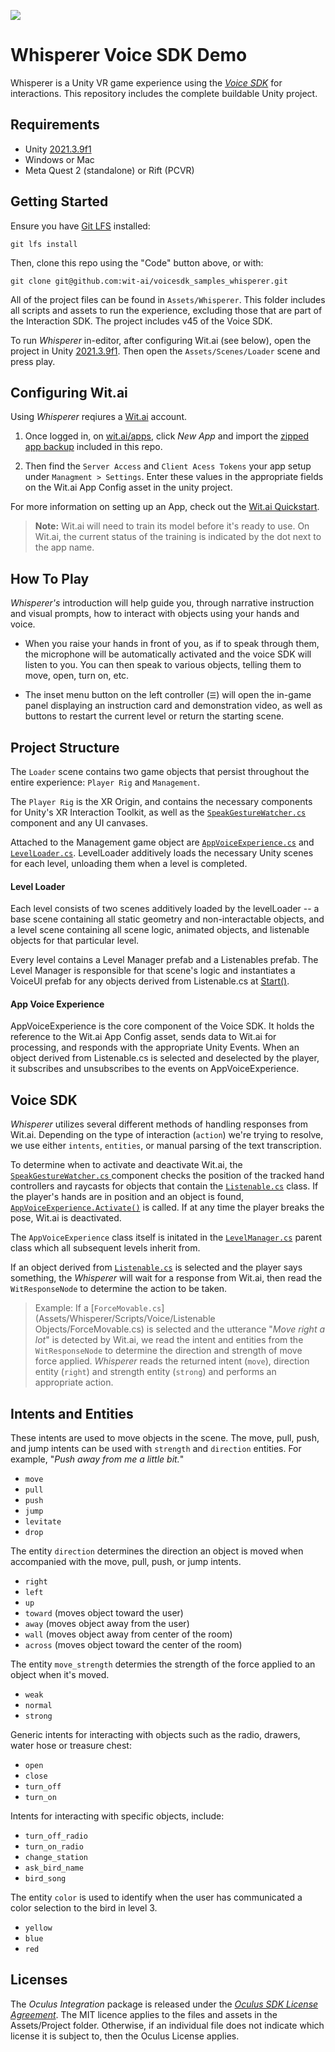 ![](./Media/titlecard_hero01.png)

# Whisperer Voice SDK Demo
Whisperer is a Unity VR game experience using the *[Voice SDK](https://developer.oculus.com/documentation/unity/voice-sdk-overview/)* for interactions. This repository includes the complete buildable Unity project.

## Requirements
- Unity [2021.3.9f1](https://unity3d.com/unity/whats-new/2021.3.9)
- Windows or Mac
- Meta Quest 2 (standalone) or Rift (PCVR)

## Getting Started

Ensure you have [Git LFS](https://git-lfs.github.com/) installed: 

```
git lfs install
```

Then, clone this repo using the "Code" button above, or with:
```
git clone git@github.com:wit-ai/voicesdk_samples_whisperer.git
```

All of the project files can be found in `Assets/Whisperer`. This folder includes all scripts and assets to run the experience, excluding those that are part of the Interaction SDK. The project includes v45 of the Voice SDK.

To run *Whisperer* in-editor, after configuring Wit.ai (see below), open the project in Unity [2021.3.9f1](https://unity3d.com/unity/whats-new/2021.3.9). Then open the `Assets/Scenes/Loader` scene and press play.

## Configuring Wit.ai

Using *Whisperer* reqiures a [Wit.ai](https://wit.ai) account.


1. Once logged in, on [wit.ai/apps](https://wit.ai/apps), click *New App* and import the [zipped app backup](https://github.com/wit-ai/voicesdk_samples_whisperer/blob/main/Assets/whisperer-wit-app.zip) included in this repo. 

2. Then find the `Server Access` and `Client Acess Tokens` your app setup under `Managment > Settings`. Enter these values in the appropriate fields on the Wit.ai App Config asset in the unity project. 

For more information on setting up an App, check out the [Wit.ai Quickstart](https://wit.ai/docs/quickstart).

> **Note:** Wit.ai will need to train its model before it's ready to use. On Wit.ai, the current status of the training is indicated by the dot next to the app name.

## How To Play
*Whisperer's* introduction will help guide you, through narrative instruction and visual prompts, how to interact with objects using your hands and voice.

- When you raise your hands in front of you, as if to speak through them, the microphone will be automatically activated and the voice SDK will listen to you. You can then speak to various objects, telling them to move, open, turn on, etc.

- The inset menu button on the left controller (`☰`) will open the in-game panel displaying an instruction card and demonstration video, as well as buttons to restart the current level or return the starting scene.

## Project Structure

The `Loader` scene contains two game objects that persist throughout the entire experience: `Player Rig` and `Management`.

The `Player Rig` is the XR Origin, and contains the necessary components for Unity's XR Interaction Toolkit, as well as the [`SpeakGestureWatcher.cs` ](Assets/Whisperer/Scripts/Voice/SpeakGestureWatcher.cs) component and any UI canvases.

Attached to the Management game object are [`AppVoiceExperience.cs`](Assets/Oculus/Voice/Scripts/Runtime/Service/AppVoiceExperience.cs) and [`LevelLoader.cs`](Assets/Whisperer/Scripts/Logic/LevelLoader.cs). LevelLoader additively loads the necessary Unity scenes for each level, unloading them when a level is completed.

#### Level Loader

Each level consists of two scenes additively loaded by the levelLoader -- a base scene containing all static geometry and non-interactable objects, and a level scene containing all scene logic, animated objects, and listenable objects for that particular level. 

Every level contains a Level Manager prefab and a Listenables prefab. The Level Manager is responsible for that scene's logic and instantiates a VoiceUI prefab for any objects derived from Listenable.cs at [Start()](Assets/Whisperer/Scripts/Logic/LevelLoader.cs#L58).

#### App Voice Experience

AppVoiceExperience is the core component of the Voice SDK. It holds the reference to the Wit.ai App Config asset, sends data to Wit.ai for processing, and responds with the appropriate Unity Events. When an object derived from Listenable.cs is selected and deselected by the player, it subscribes and unsubscribes to the events on AppVoiceExperience.

## Voice SDK

*Whisperer* utilizes several different methods of handling responses from Wit.ai. Depending on the type of interaction (`action`) we're trying to resolve, we use either `intents`, `entities`, or manual parsing of the text transcription. 

To determine when to activate and deactivate Wit.ai, the [`SpeakGestureWatcher.cs` ](Assets/Whisperer/Scripts/Voice/SpeakGestureWatcher.cs) component checks the position of the tracked hand controllers and raycasts for objects that contain the [`Listenable.cs`](Assets/Whisperer/Scripts/Voice/Listenable.cs) class. If the player's hands are in position and an object is found, [`AppVoiceExperience.Activate()`](Assets/Oculus/Voice/Scripts/Runtime/Service/AppVoiceExperience.cs#L104-L113) is called. If at any time the player breaks the pose, Wit.ai is deactivated.

The `AppVoiceExperience` class itself is initated in the [`LevelManager.cs`](Assets/Whisperer/Scripts/Logic/LevelManager.cs) parent class which all subsequent levels inherit from.

If an object derived from [`Listenable.cs`](Assets/Whisperer/Scripts/Voice/Listenable.cs) is selected and the player says something, the *Whisperer* will wait for a response from Wit.ai, then read the ```WitResponseNode``` to determine the action to be taken.

> Example: If a [`ForceMovable.cs`](Assets/Whisperer/Scripts/Voice/Listenable Objects/ForceMovable.cs) is selected and the utterance "*Move right a lot*" is detected by Wit.ai, we read the intent and entities from the `WitResponseNode` to determine the direction and strength of move force applied. *Whisperer* reads the returned intent (`move`), direction entity (`right`) and strength entity (`strong`) and performs an appropriate action.


## Intents and Entities
These intents are used to move objects in the scene. The move, pull, push, and jump intents can be used with `strength` and `direction` entities. For example, "*Push away from me a little bit.*"

- `move`
- `pull`
- `push`
- `jump`
- `levitate`
- `drop`

The entity `direction` determines the direction an object is moved when accompanied with the move, pull, push, or jump intents.

- `right`
- `left`
- `up`
- `toward` (moves object toward the user)
- `away` (moves object away from the user)
- `wall` (moves object away from center of the room)
- `across` (moves object toward the center of the room)

The entity `move_strength` determies the strength of the force applied to an object when it's moved.

- `weak`
- `normal`
- `strong`

Generic intents for interacting with objects such as the radio, drawers, water hose or treasure chest:

- `open`
- `close`
- `turn_off`
- `turn_on`

Intents for interacting with specific objects, include:

- `turn_off_radio`
- `turn_on_radio`
- `change_station`
- `ask_bird_name`
- `bird_song`

The entity `color` is used to identify when the user has communicated a color selection to the bird in level 3.

- `yellow`
- `blue`
- `red`

## Licenses
The *Oculus Integration* package is released under the *[Oculus SDK License Agreement](https://developer.oculus.com/licenses/oculussdk)*.
The MIT licence applies to the files and assets in the Assets/Project folder.
Otherwise, if an individual file does not indicate which license it is subject to, then the Oculus License applies.
